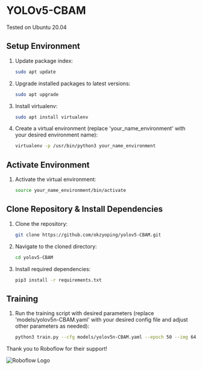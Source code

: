 # YOLOv5-CBAM

Tested on Ubuntu 20.04

## Setup Environment

1. Update package index:
    ```bash
    sudo apt update
    ```

2. Upgrade installed packages to latest versions:
    ```bash
    sudo apt upgrade
    ```

3. Install virtualenv:
    ```bash
    sudo apt install virtualenv
    ```

4. Create a virtual environment (replace 'your_name_environment' with your desired environment name):
    ```bash
    virtualenv -p /usr/bin/python3 your_name_environment
    ```

## Activate Environment

1. Activate the virtual environment:
    ```bash
    source your_name_environment/bin/activate
    ```

## Clone Repository & Install Dependencies

1. Clone the repository:
    ```bash
    git clone https://github.com/okzyoping/yolov5-CBAM.git
    ```

2. Navigate to the cloned directory:
    ```bash
    cd yolov5-CBAM
    ```

3. Install required dependencies:
    ```bash
    pip3 install -r requirements.txt
    ```

## Training

1. Run the training script with desired parameters (replace 'models/yolov5n-CBAM.yaml' with your desired config file and adjust other parameters as needed):
    ```bash
    python3 train.py --cfg models/yolov5n-CBAM.yaml --epoch 50 --img 640 --data your_custom_dataset
    ```


Thank you to Roboflow for their support!

![Roboflow Logo]([https://assets-global.website-files.com/5ddac3144544592b11e011f8/5f0d6231adad3b20a9ee2685_Roboflow-logo-inverted%402x.png](https://encrypted-tbn0.gstatic.com/images?q=tbn:ANd9GcS9BOcAiLIl-Lbj4TcQ1ASB1m_c9TupsoTsbtCxABJNMA&s))
